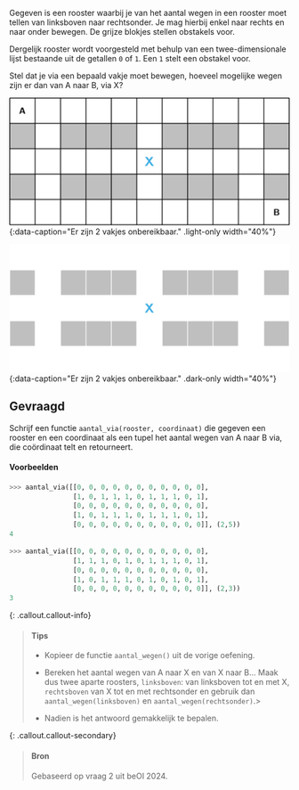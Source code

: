 Gegeven is een rooster waarbij je van het aantal wegen in een rooster moet tellen van linksboven naar rechtsonder. Je mag hierbij enkel naar rechts en naar onder bewegen. De grijze blokjes stellen obstakels voor.

Dergelijk rooster wordt voorgesteld met behulp van een twee-dimensionale lijst bestaande uit de getallen `0` of `1`. Een `1` stelt een obstakel voor.

Stel dat je via een bepaald vakje moet bewegen, hoeveel mogelijke wegen zijn er dan van A naar B, via X?

![Er zijn 2 vakjes onbereikbaar.](media/image.png "Er zijn 2 vakjes onbereikbaar."){:data-caption="Er zijn 2 vakjes onbereikbaar." .light-only width="40%"}

![Er zijn 2 vakjes onbereikbaar.](media/image_dark.png "Er zijn 2 vakjes onbereikbaar."){:data-caption="Er zijn 2 vakjes onbereikbaar." .dark-only width="40%"}

## Gevraagd
Schrijf een functie `aantal_via(rooster, coordinaat)` die gegeven een rooster en een coordinaat als een tupel het aantal wegen van A naar B via, die coördinaat telt en retourneert.

#### Voorbeelden

```python
>>> aantal_via([[0, 0, 0, 0, 0, 0, 0, 0, 0, 0, 0], 
                [1, 0, 1, 1, 1, 0, 1, 1, 1, 0, 1], 
                [0, 0, 0, 0, 0, 0, 0, 0, 0, 0, 0], 
                [1, 0, 1, 1, 1, 0, 1, 1, 1, 0, 1],
                [0, 0, 0, 0, 0, 0, 0, 0, 0, 0, 0]], (2,5))
4
```

```python
>>> aantal_via([[0, 0, 0, 0, 0, 0, 0, 0, 0, 0, 0], 
                [1, 1, 1, 0, 1, 0, 1, 1, 1, 0, 1], 
                [0, 0, 0, 0, 0, 0, 0, 0, 0, 0, 0], 
                [1, 0, 1, 1, 1, 0, 1, 0, 1, 0, 1],
                [0, 0, 0, 0, 0, 0, 0, 0, 0, 0, 0]], (2,3))
3
```

{: .callout.callout-info}
>#### Tips
> * Kopieer de functie `aantal_wegen()` uit de vorige oefening.
> * Bereken het aantal wegen van A naar X en van X naar B... 
> Maak dus twee aparte roosters, `linksboven`: van linksboven tot en met X, `rechtsboven` van X tot en met rechtsonder en gebruik dan `aantal_wegen(linksboven)` en  `aantal_wegen(rechtsonder)`.> 
>
> * Nadien is het antwoord gemakkelijk te bepalen.


{: .callout.callout-secondary}
>#### Bron
> Gebaseerd op vraag 2 uit beOI 2024.
